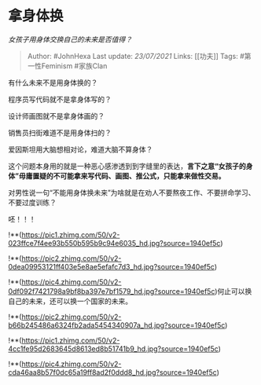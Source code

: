 # 拿身体换
*女孩子用身体交换自己的未来是否值得？*

> Author: #JohnHexa
Last update: *23/07/2021* 
Links: [[功夫]] 
Tags:  #第一性Feminism #家族Clan



有什么未来不是用身体换的？

程序员写代码就不是拿身体写的？

设计师画图就不是拿身体画的？

销售员扫街难道不是用身体扫的？

爱因斯坦用大脑想相对论，难道大脑不算身体？

这个问题本身用的就是一种恶心感渗透到到字缝里的表达，**言下之意“女孩子的身体”毋庸置疑的不可能拿来写代码、画图、推公式，只能拿来做性交易。**

对男性说一句“不能用身体换未来”为啥就是在劝人不要熬夜工作、不要拼命学习、不要过度训练？

呸！！！

!**(https://pic1.zhimg.com/50/v2-023ffce7f4ee93b550b595b9c94e6035_hd.jpg?source=1940ef5c)  


!**(https://pic2.zhimg.com/50/v2-0dea09953121ff403e5e8ae5efafc7d3_hd.jpg?source=1940ef5c)  


!**(https://pic4.zhimg.com/50/v2-0df092f7421798a9bf8ba397e7bf1579_hd.jpg?source=1940ef5c)何止可以换自己的未来，还可以换一个国家的未来。

!**(https://pic2.zhimg.com/50/v2-b66b245486a6324fb2ada5454340907a_hd.jpg?source=1940ef5c)  


!**(https://pic1.zhimg.com/50/v2-4cc1fe95d2683645d8613ed8b51741b9_hd.jpg?source=1940ef5c)  


!**(https://pic4.zhimg.com/50/v2-cda46aa8b57f0dc65a19ff8ad2f0ddd8_hd.jpg?source=1940ef5c)

